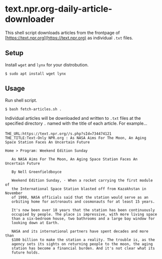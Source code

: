 # text.npr.org-daily-article-downloader

This shell script downloads articles from the frontpage of [https://text.npr.org](https://text.npr.org) as individual `.txt` files.

## Setup

Install `wget` and  `lynx` for your distrobution.

```
$ sudo apt install wget lynx
```

## Usage

Run shell script.

```
$ bash fetch-articles.sh .
```

Individual articles will be downloaded and written to `.txt` files at the specified directory `.` named with the title of each article. For example...

#### 
```
THE_URL:https://text.npr.org//s.php?sId=734474121 
THE_TITLE:Text-Only NPR.org : As NASA Aims For The Moon, An Aging Space Station Faces An Uncertain Future

Home > Program: Weekend Edition Sunday

   As NASA Aims For The Moon, An Aging Space Station Faces An Uncertain Future
   
   By Nell Greenfieldboyce
   
   Weekend Edition Sunday, · When a rocket carrying the first module of
   the International Space Station blasted off from Kazakhstan in November
   of 1998, NASA officials said that the station would serve as an 
   orbiting home for astronauts and cosmonauts for at least 15 years.
   
   It's now been over 18 years that the station has been continuously                                         
   occupied by people. The place is impressive, with more living space
   than a six-bedroom house, two bathrooms and a large bay window for
   looking down at Earth.
   
   NASA and its international partners have spent decades and more than
   $100 billion to make the station a reality. The trouble is, as the
   agency sets its sights on returning people to the moon, the aging
   station has become a financial burden. And it's not clear what its
   future holds.                                           
```
